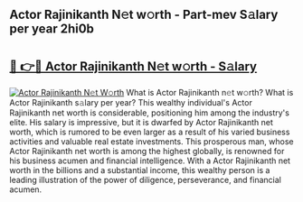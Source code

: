 ## Actor Rajinikanth N𝚎t w𝚘rth - Part-mev S𝚊lary per year 2hi0b

# <h2><a href="http://gc2m71q.nevu.top/?p=Actor+Rajinikanth">🔗 👉🔴 Actor Rajinikanth N𝚎t w𝚘rth - S𝚊lary</a></h2>

[![Actor Rajinikanth N𝚎t W𝚘rth](https://i.imgur.com/Oavwk0R.jpeg)](http://gc2m71q.nevu.top/?p=Actor+Rajinikanth)
What is Actor Rajinikanth n𝚎t w𝚘rth? What is Actor Rajinikanth s𝚊lary per year?
This wealthy individual's Actor Rajinikanth net worth is considerable, positioning him among the industry's elite. His salary is impressive, but it is dwarfed by Actor Rajinikanth net worth, which is rumored to be even larger as a result of his varied business activities and valuable real estate investments. This prosperous man, whose Actor Rajinikanth net worth is among the highest globally, is renowned for his business acumen and financial intelligence. With a Actor Rajinikanth net worth in the billions and a substantial income, this wealthy person is a leading illustration of the power of diligence, perseverance, and financial acumen.
